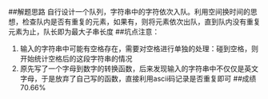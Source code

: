 ##解题思路
自行设计一个队列，字符串中的字符依次入队。利用空间换时间的思想，检查队内是否有重复的元素，如果有，则将元素依次出队，直到队内没有重复元素为止，队长即为最大子串长度
##坑点注意：
1. 输入的字符串中可能有空格存在，需要对空格进行单独的处理：碰到空格，则开始统计空格后的这段字符串的情况
2. 原先写了一个字母到数字的转换函数，后来发现输入的字符串中不仅仅是英文字母，于是放弃了自己写的函数，直接利用ascii码记录是否重复即可
##成绩
70.66%